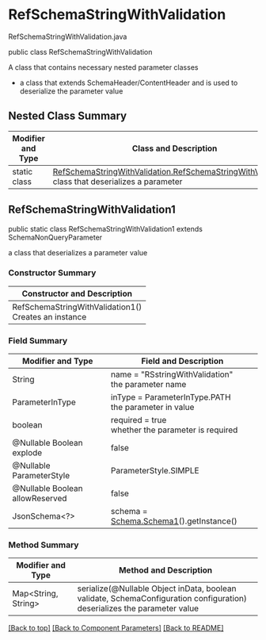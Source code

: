 # RefSchemaStringWithValidation
RefSchemaStringWithValidation.java

public class RefSchemaStringWithValidation

A class that contains necessary nested parameter classes
- a class that extends SchemaHeader/ContentHeader and is used to deserialize the parameter value

## Nested Class Summary
| Modifier and Type | Class and Description |
| ----------------- | --------------------- |
| static class | [RefSchemaStringWithValidation.RefSchemaStringWithValidation1](#refschemastringwithvalidation1)<br>class that deserializes a parameter |


## RefSchemaStringWithValidation1
public static class RefSchemaStringWithValidation1 extends SchemaNonQueryParameter<br>

a class that deserializes a parameter value

### Constructor Summary
| Constructor and Description |
| --------------------------- |
| RefSchemaStringWithValidation1()<br>Creates an instance |

### Field Summary
| Modifier and Type | Field and Description |
| ----------------- | --------------------- |
| String | name = "RSstringWithValidation"<br>the parameter name |
| ParameterInType | inType = ParameterInType.PATH<br>the parameter in value |
| boolean | required = true<br>whether the parameter is required |
| @Nullable Boolean explode | false |
| @Nullable ParameterStyle | ParameterStyle.SIMPLE |
| @Nullable Boolean allowReserved | false |
| JsonSchema<?> | schema = [Schema.Schema1](../../components/parameters/refschemastringwithvalidation/Schema.md#schema1)().getInstance()

### Method Summary
| Modifier and Type | Method and Description |
| ----------------- | ---------------------- |
| Map<String, String> | serialize(@Nullable Object inData, boolean validate, SchemaConfiguration configuration)<br>deserializes the parameter value |

[[Back to top]](#top) [[Back to Component Parameters]](../../../README.md#Component-Parameters) [[Back to README]](../../../README.md)
